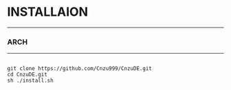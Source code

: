 # INSTALLAION 
---
### ARCH
---
```

git clone https://github.com/Cnzu999/CnzuDE.git
cd CnzuDE.git
sh ./install.sh

```
